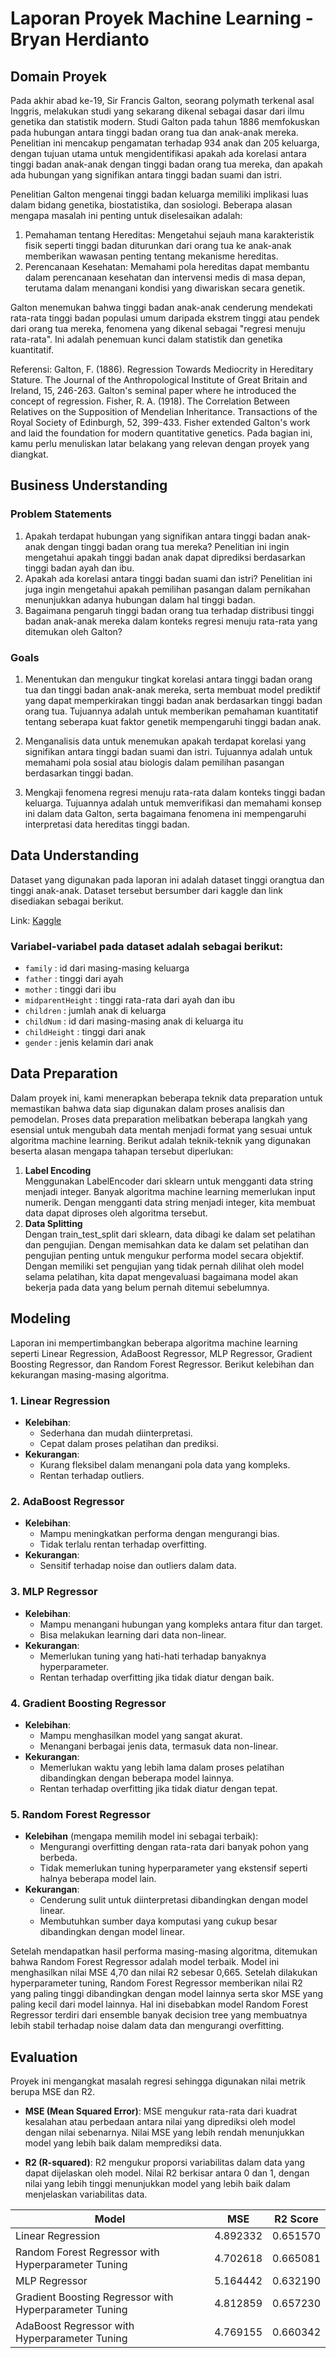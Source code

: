 # Laporan Proyek Machine Learning - Bryan Herdianto

## Domain Proyek
Pada akhir abad ke-19, Sir Francis Galton, seorang polymath terkenal asal Inggris, melakukan studi yang sekarang dikenal sebagai dasar dari ilmu genetika dan statistik modern. Studi Galton pada tahun 1886 memfokuskan pada hubungan antara tinggi badan orang tua dan anak-anak mereka. Penelitian ini mencakup pengamatan terhadap 934 anak dan 205 keluarga, dengan tujuan utama untuk mengidentifikasi apakah ada korelasi antara tinggi badan anak-anak dengan tinggi badan orang tua mereka, dan apakah ada hubungan yang signifikan antara tinggi badan suami dan istri.

Penelitian Galton mengenai tinggi badan keluarga memiliki implikasi luas dalam bidang genetika, biostatistika, dan sosiologi. Beberapa alasan mengapa masalah ini penting untuk diselesaikan adalah:
1. Pemahaman tentang Hereditas: Mengetahui sejauh mana karakteristik fisik seperti tinggi badan diturunkan dari orang tua ke anak-anak memberikan wawasan penting tentang mekanisme hereditas.
2. Perencanaan Kesehatan: Memahami pola hereditas dapat membantu dalam perencanaan kesehatan dan intervensi medis di masa depan, terutama dalam menangani kondisi yang diwariskan secara genetik.

Galton menemukan bahwa tinggi badan anak-anak cenderung mendekati rata-rata tinggi badan populasi umum daripada ekstrem tinggi atau pendek dari orang tua mereka, fenomena yang dikenal sebagai "regresi menuju rata-rata". Ini adalah penemuan kunci dalam statistik dan genetika kuantitatif.

Referensi:
Galton, F. (1886). Regression Towards Mediocrity in Hereditary Stature. The Journal of the Anthropological Institute of Great Britain and Ireland, 15, 246-263. Galton's seminal paper where he introduced the concept of regression.
Fisher, R. A. (1918). The Correlation Between Relatives on the Supposition of Mendelian Inheritance. Transactions of the Royal Society of Edinburgh, 52, 399-433. Fisher extended Galton's work and laid the foundation for modern quantitative genetics.
Pada bagian ini, kamu perlu menuliskan latar belakang yang relevan dengan proyek yang diangkat.

## Business Understanding

### Problem Statements
1. Apakah terdapat hubungan yang signifikan antara tinggi badan anak-anak dengan tinggi badan orang tua mereka? Penelitian ini ingin mengetahui apakah tinggi badan anak dapat diprediksi berdasarkan tinggi badan ayah dan ibu.
2. Apakah ada korelasi antara tinggi badan suami dan istri? Penelitian ini juga ingin mengetahui apakah pemilihan pasangan dalam pernikahan menunjukkan adanya hubungan dalam hal tinggi badan.
3. Bagaimana pengaruh tinggi badan orang tua terhadap distribusi tinggi badan anak-anak mereka dalam konteks regresi menuju rata-rata yang ditemukan oleh Galton?

### Goals
1. Menentukan dan mengukur tingkat korelasi antara tinggi badan orang tua dan tinggi badan anak-anak mereka, serta membuat model prediktif yang dapat memperkirakan tinggi badan anak berdasarkan tinggi badan orang tua. Tujuannya adalah untuk memberikan pemahaman kuantitatif tentang seberapa kuat faktor genetik mempengaruhi tinggi badan anak.

2. Menganalisis data untuk menemukan apakah terdapat korelasi yang signifikan antara tinggi badan suami dan istri. Tujuannya adalah untuk memahami pola sosial atau biologis dalam pemilihan pasangan berdasarkan tinggi badan.

3. Mengkaji fenomena regresi menuju rata-rata dalam konteks tinggi badan keluarga. Tujuannya adalah untuk memverifikasi dan memahami konsep ini dalam data Galton, serta bagaimana fenomena ini mempengaruhi interpretasi data hereditas tinggi badan.

## Data Understanding
Dataset yang digunakan pada laporan ini adalah dataset tinggi orangtua dan tinggi anak-anak. Dataset tersebut bersumber dari kaggle dan link disediakan sebagai berikut.

Link: [Kaggle](https://www.kaggle.com/datasets/jacopoferretti/parents-heights-vs-children-heights-galton-data/data)

### Variabel-variabel pada dataset adalah sebagai berikut:
- `family` : id dari masing-masing keluarga
- `father` : tinggi dari ayah
- `mother` : tinggi dari ibu
- `midparentHeight` : tinggi rata-rata dari ayah dan ibu
- `children` : jumlah anak di keluarga
- `childNum` : id dari masing-masing anak di keluarga itu
- `childHeight` : tinggi dari anak
- `gender` : jenis kelamin dari anak

## Data Preparation
Dalam proyek ini, kami menerapkan beberapa teknik data preparation untuk memastikan bahwa data siap digunakan dalam proses analisis dan pemodelan. Proses data preparation melibatkan beberapa langkah yang esensial untuk mengubah data mentah menjadi format yang sesuai untuk algoritma machine learning. Berikut adalah teknik-teknik yang digunakan beserta alasan mengapa tahapan tersebut diperlukan:

1. **Label Encoding**  
Menggunakan LabelEncoder dari sklearn untuk mengganti data string menjadi integer. Banyak algoritma machine learning memerlukan input numerik. Dengan mengganti data string menjadi integer, kita membuat data dapat diproses oleh algoritma tersebut.
2. **Data Splitting**  
Dengan train_test_split dari sklearn, data dibagi ke dalam set pelatihan dan pengujian. Dengan memisahkan data ke dalam set pelatihan dan pengujian penting untuk mengukur performa model secara objektif. Dengan memiliki set pengujian yang tidak pernah dilihat oleh model selama pelatihan, kita dapat mengevaluasi bagaimana model akan bekerja pada data yang belum pernah ditemui sebelumnya.

## Modeling
Laporan ini mempertimbangkan beberapa algoritma machine learning seperti Linear Regression, AdaBoost Regressor, MLP Regressor, Gradient Boosting Regressor, dan Random Forest Regressor. Berikut kelebihan dan kekurangan masing-masing algoritma.

### 1. Linear Regression
- **Kelebihan**:
  - Sederhana dan mudah diinterpretasi.
  - Cepat dalam proses pelatihan dan prediksi.
- **Kekurangan**:
  - Kurang fleksibel dalam menangani pola data yang kompleks.
  - Rentan terhadap outliers.

### 2. AdaBoost Regressor
- **Kelebihan**:
  - Mampu meningkatkan performa dengan mengurangi bias.
  - Tidak terlalu rentan terhadap overfitting.
- **Kekurangan**:
  - Sensitif terhadap noise dan outliers dalam data.

### 3. MLP Regressor
- **Kelebihan**:
  - Mampu menangani hubungan yang kompleks antara fitur dan target.
  - Bisa melakukan learning dari data non-linear.
- **Kekurangan**:
  - Memerlukan tuning yang hati-hati terhadap banyaknya hyperparameter.
  - Rentan terhadap overfitting jika tidak diatur dengan baik.

### 4. Gradient Boosting Regressor
- **Kelebihan**:
  - Mampu menghasilkan model yang sangat akurat.
  - Menangani berbagai jenis data, termasuk data non-linear.
- **Kekurangan**:
  - Memerlukan waktu yang lebih lama dalam proses pelatihan dibandingkan dengan beberapa model lainnya.
  - Rentan terhadap overfitting jika tidak diatur dengan tepat.

### 5. Random Forest Regressor
- **Kelebihan** (mengapa memilih model ini sebagai terbaik):
  - Mengurangi overfitting dengan rata-rata dari banyak pohon yang berbeda.
  - Tidak memerlukan tuning hyperparameter yang ekstensif seperti halnya beberapa model lain.
- **Kekurangan**:
  - Cenderung sulit untuk diinterpretasi dibandingkan dengan model linear.
  - Membutuhkan sumber daya komputasi yang cukup besar dibandingkan dengan model linear.

Setelah mendapatkan hasil performa masing-masing algoritma, ditemukan bahwa Random Forest Regressor adalah model terbaik. Model ini menghasilkan nilai MSE 4,70 dan nilai R2 sebesar 0,665. Setelah dilakukan hyperparameter tuning, Random Forest Regressor memberikan nilai R2 yang paling tinggi dibandingkan dengan model lainnya serta skor MSE yang paling kecil dari model lainnya. Hal ini disebabkan model Random Forest Regressor terdiri dari ensemble banyak decision tree yang membuatnya lebih stabil terhadap noise dalam data dan mengurangi overfitting.

## Evaluation
Proyek ini mengangkat masalah regresi sehingga digunakan nilai metrik berupa MSE dan R2. 

- **MSE (Mean Squared Error)**: MSE mengukur rata-rata dari kuadrat kesalahan atau perbedaan antara nilai yang diprediksi oleh model dengan nilai sebenarnya. Nilai MSE yang lebih rendah menunjukkan model yang lebih baik dalam memprediksi data.

- **R2 (R-squared)**: R2 mengukur proporsi variabilitas dalam data yang dapat dijelaskan oleh model. Nilai R2 berkisar antara 0 dan 1, dengan nilai yang lebih tinggi menunjukkan model yang lebih baik dalam menjelaskan variabilitas data.

| Model                                                     | MSE      | R2 Score |
|-----------------------------------------------------------|----------|----------|
| Linear Regression                                         | 4.892332 | 0.651570 |
| Random Forest Regressor with Hyperparameter Tuning        | 4.702618 | 0.665081 |
| MLP Regressor                                             | 5.164442 | 0.632190 |
| Gradient Boosting Regressor with Hyperparameter Tuning    | 4.812859 | 0.657230 |
| AdaBoost Regressor with Hyperparameter Tuning             | 4.769155 | 0.660342 |